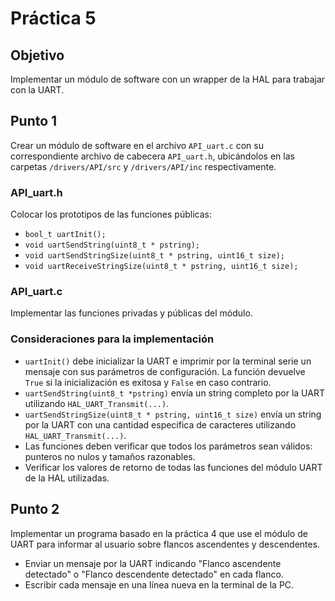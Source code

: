 # Práctica 5

## Objetivo

Implementar un módulo de software con un wrapper de la HAL para trabajar con la UART.

## Punto 1

Crear un módulo de software en el archivo `API_uart.c` con su correspondiente archivo de cabecera `API_uart.h`, ubicándolos en las carpetas `/drivers/API/src` y `/drivers/API/inc` respectivamente.

### API_uart.h

Colocar los prototipos de las funciones públicas:

- `bool_t uartInit();`
- `void uartSendString(uint8_t * pstring);`
- `void uartSendStringSize(uint8_t * pstring, uint16_t size);`
- `void uartReceiveStringSize(uint8_t * pstring, uint16_t size);`

### API_uart.c

Implementar las funciones privadas y públicas del módulo.

### Consideraciones para la implementación

- `uartInit()` debe inicializar la UART e imprimir por la terminal serie un mensaje con sus parámetros de configuración. La función devuelve `True` si la inicialización es exitosa y `False` en caso contrario.
- `uartSendString(uint8_t *pstring)` envía un string completo por la UART utilizando `HAL_UART_Transmit(...)`.
- `uartSendStringSize(uint8_t * pstring, uint16_t size)` envía un string por la UART con una cantidad específica de caracteres utilizando `HAL_UART_Transmit(...)`.
- Las funciones deben verificar que todos los parámetros sean válidos: punteros no nulos y tamaños razonables.
- Verificar los valores de retorno de todas las funciones del módulo UART de la HAL utilizadas.

## Punto 2

Implementar un programa basado en la práctica 4 que use el módulo de UART para informar al usuario sobre flancos ascendentes y descendentes.

- Enviar un mensaje por la UART indicando "Flanco ascendente detectado" o "Flanco descendente detectado" en cada flanco.
- Escribir cada mensaje en una línea nueva en la terminal de la PC.
